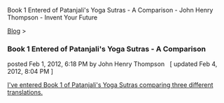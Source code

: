 Book 1 Entered of Patanjali's Yoga Sutras - A Comparison - John Henry Thompson - Invent Your Future   
    

[Blog](../z-blog-1.md)‎ > ‎

### Book 1 Entered of Patanjali's Yoga Sutras - A Comparison

posted Feb 1, 2012, 6:18 PM by John Henry Thompson   \[ updated Feb 4, 2012, 8:04 PM \]

[I've entered Book 1 of Patanjali's Yoga Sutras comparing three different translations.](../yoga/patanjani/book-1.md)  
  

